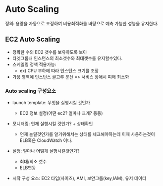 # Auto Scaling

정의: 용량을 자동으로 조정하여 비용최적화를 바탕으로 예측 가능한 성능을 유지한다.

## EC2 Auto Scaling
- 정확한 수의 EC2 갯수를 보유하도록 보아
- 타겟그룹내 인스턴스의 최소갯수와 최대갯수를 유지할수있다.
- 스케일링 정책 적용가능: 
	- ex) CPU 부하에 따라 인스턴스 크기를 조장
- 가용 영역에 인스턴스 골고루 분산 => 서비스 장애시 피해 최소화


### Auto scaling 구성요소
- launch template: 무엇을 실행시킬 것인가
	- EC2 정보 설정(어떤 ec2? 얼마나 크게? 등등)

- 모니터링: 언제 실행시킬 것인가? + 상태확인
	- 언제 늘릴것인가를 알기위해서는 상태를 체크해야하는데 이때 사용하는것이 ELB혹은 CloudWatch 이다.

- 설정: 얼마나 어떻게 실행시킬것인가?
	- 최대/최소 갯수
	- ELB연동

- 시작 구성 요소: EC2 타입(사이즈), AMI, 보안그룹(key,IAM), 유저 데이터


